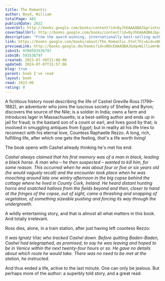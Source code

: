 ```yaml
---  
title: The Romantic  
author: Boyd, William  
totalPage: 465  
publishDate: 2022  
coverUrl: http://books.google.com/books/content?id=8yJhEAAAQBAJ&printsec=frontcover&img=1&zoom=1&edge=curl&source=gbs_api  
coverSmallUrl: http://books.google.com/books/content?id=8yJhEAAAQBAJ&printsec=frontcover&img=1&zoom=5&edge=curl&source=gbs_api  
description: "From the award-winning, internationally best-selling author, a beguiling romp of a novel, at once intimate and panoramic, about the adventures and misadventures of a nineteenth-century everyman: Picaresque, big-hearted and moving, this is Boyd at the top of his game. —The Guardian One man, many livesx Cashel Greville Ross experiences more of everything than most, from the rapturous to the devastating, from surprising good luck to unexpected loss. Born in 1799, Cashel seeks his fortune across the turbulence of multiple continents, from County Cork to rural Massachusetts, from Waterloo to Zanzibar, embedded with the East Indian Army in Sri Lanka, sunning himself alongside the Romantic poets in Pisa. He travels the world as a soldier, a farmer, a felon, a writer, even a father. And he experiences all the vicissitudes of existence, including a once-in-a-lifetime love that will haunt the rest of his days. In the end, his great accomplishment is to discover who he truly is—which is the romance of life itself, and the beating heart of The Romantic."  
link: https://books.google.com/books/about/The_Romantic.html?hl=&id=xNOcEAAAQBAJ  
previewLink: http://books.google.de/books?id=xNOcEAAAQBAJ&dq=William+Boyd,+The+Romantic&hl=&as_pt=BOOKS&cd=2&source=gbs_api  
isbn13: 9780593536797  
isbn10: 593536797  
created: 2023-07-30T21:00:00  
updated: 2024-07-07T15:57:06  
blog: true  
parent: book I've read  
layout: book  
read: 2023-06  
rating: 8  
---  
```

  
A fictitious history novel describing the life of Cashel Greville Ross (1799–1882), an adventurer who joins the luscious society of Shelley and Byron; discovers the source of the Nile; is a soldier in India; owns a farm and introduces lager in Massachusetts; is a best-selling author and ends up in jail for fraud; is the bastard son of a count or earl, and lives good by that; is involved in smuggling antiques from Egypt; but in reality all his life tries to reconnect with his eternal love, Countess Raphaelle Rezzo. A long, rich, fulfilling life, after which one gets the feeling, _that_'s a life worth living!  
  
The book opens with Cashel already thinking he's met his end:  
  
_Cashel always claimed that his first memory was of a man in black, leading a black horse. A man who – he then suspected – wanted to kill him, for some reason. This occurred when he was about four or five or six years old (he would vaguely recall) and the encounter took place when he was mooching around late one wintry afternoon in the big copse behind the cottage where he lived in County Cork, Ireland. He heard distant hunting horns and snatched halloos from the fields beyond and then, closer to hand at the fringes of the copse, out of sight, came a thrashing and snapping of vegetation, of something sizeable pushing and forcing its way through the undergrowth._  
  
A wildly entertaining story, and that is almost all what matters in this book. And totally irrelevant.  
  
Ross dies, alone, in a train station, after just having left countess Rezzo:  
  
_It was Ignatz Vlac who tracked Cashel down. Before quitting Baden-Baden, Cashel had telegraphed, as promised, to say he was leaving and hoped to be in Venice within the next twenty-four hours or so. He gave no details about which route he would take. There was no need to be met at the station, he instructed._  
  
And thus ended a life, active to the last minute. One can only be jealous. But perhaps more of the author: a superbly told story, and a great read.  
